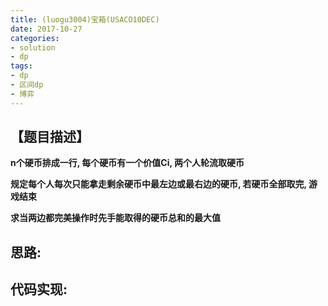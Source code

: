 ```yaml
---
title: (luogu3004)宝箱(USACO10DEC)
date: 2017-10-27
categories:
- solution
- dp
tags:
- dp
- 区间dp
- 博弈
---
```


<!-- more -->
## 【题目描述】

**n个硬币排成一行, 每个硬币有一个价值Ci, 两个人轮流取硬币**

**规定每个人每次只能拿走剩余硬币中最左边或最右边的硬币, 若硬币全部取完, 游戏结束**

**求当两边都完美操作时先手能取得的硬币总和的最大值**

## 思路:

## 代码实现:
```cpp
```
